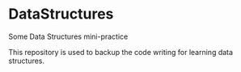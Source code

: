 # DataStructures

Some Data Structures mini-practice

This repository is used to backup the code writing for learning data structures.
